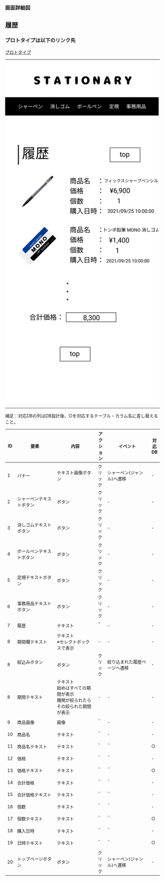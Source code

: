### 画面詳細図
## 履歴
### プロトタイプは以下のリンク先
[プロトタイプ](https://www.figma.com/file/YN8g4ahM3raStzCZMDXhNA/stationary?node-id=1%3A2)
*****
<img src="../img/履歴.png" width="500">

*****
補足：対応DBの列はDB設計後、○を対応するテーブル・カラム名に差し替えること。

| ID | 要素 | 内容 | アクション | イベント | 対応DB |
|----|------|-----|------------|---------|-------|
|1   |バナー　　　　　　       |テキスト画像ボタン|クリック|シャーペン(ジャンル)へ遷移|-|
|2   |シャーペンテキストボタン　|ボタン　　　　　　|クリック|-        　　　　　　　　|-|
|3   |消しゴムテキストボタン   |ボタン　　　　　　|クリック|-        　　　　　　　　|-|
|4   |ボールペンテキストボタン |ボタン　　　　　　|クリック|-        　　　　　　　　|-|
|5   |定規テキストボタン       |ボタン　　　　　　|クリック|-        　　　　　　　　|-|
|6   |事務用品テキストボタン   |ボタン　　　　　　|クリック|-        　　　　　　　　|-|
|7   |履歴　　　　　　　       |テキスト　　　　　|-    　|-        　　　　　　　　|-|
|8   |期間欄テキスト　　       |テキスト<br>※セレクトボックスで表示|-|-            |-|
|8   |絞込みボタン       　　　|ボタン　　　　　　|クリック|絞り込まれた履歴ページへ遷移|-|
|8   |期間テキスト　　       　|テキスト<br>始めはすべての期間が表示<br>機関が絞られたらその絞られた期間が表示|-|-|-|
|9   |商品画像　　　　　       |画像　　　　　　　|-    　|-        　　　　　　　　|-|
|10  |商品名　　　　　　       |テキスト　　　　　|-    　|-        　　　　　　　　|-|
|11  |商品名テキスト　　       |テキスト　　　　　|-    　|-      　　　　　　　　　|○|
|12  |価格　　　　　　　       |テキスト　　　　　|-    　|-      　　　　　　　　　|-|
|13  |価格テキスト　　　       |テキスト　　　　　|-    　|-      　　　　　　　　　|○|
|14  |合計価格　　　　　       |テキスト　　　　　|-    　|-      　　　　　　　　　|-|
|15  |合計価格テキスト　       |テキスト　　　　　|-    　|-      　　　　　　　　　|-|
|16  |個数　　　　　　　       |テキスト　　　　　|-    　|-      　　　　　　　　　|-|
|17  |個数テキスト　　　       |テキスト　　　　　|-    　|-      　　　　　　　　　|○|
|18  |購入日時　　　　　       |テキスト　　　　　|-    　|-      　　　　　　　　　|-|
|19  |日時テキスト　　　       |テキスト　　　　　|-    　|-      　　　　　　　　　|○|
|20  |トップページボタン       |ボタン　　　　　　|クリック|シャーペン(ジャンル)へ遷移|-|

